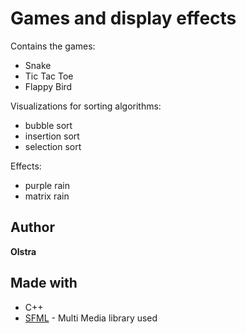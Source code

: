 # Games and display effects

Contains the games:
* Snake
* Tic Tac Toe
* Flappy Bird

Visualizations for sorting algorithms:
* bubble sort
* insertion sort
* selection sort

Effects:
* purple rain
* matrix rain

## Author
**Olstra**

## Made with 
* C++
* [SFML](https://www.sfml-dev.org/faq.php#grl-whatis) - Multi Media library used
